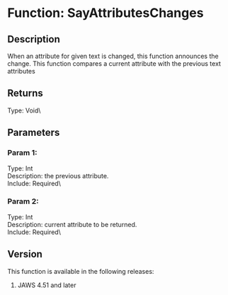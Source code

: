 # Function: SayAttributesChanges

## Description

When an attribute for given text is changed, this function announces the
change. This function compares a current attribute with the previous
text attributes

## Returns

Type: Void\

## Parameters

### Param 1:

Type: Int\
Description: the previous attribute.\
Include: Required\

### Param 2:

Type: Int\
Description: current attribute to be returned.\
Include: Required\

## Version

This function is available in the following releases:

1.  JAWS 4.51 and later
